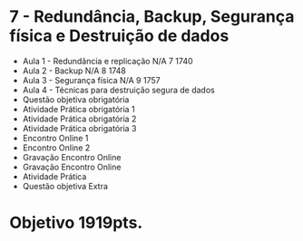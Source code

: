 #  7 - Redundância, Backup, Segurança física e Destruição de dados
- Aula 1 - Redundância e replicação N/A 7 1740
- Aula 2 - Backup N/A 8 1748
- Aula 3 - Segurança física N/A 9 1757
- Aula 4 - Técnicas para destruição segura de dados 
- Questão objetiva obrigatória 
- Atividade Prática obrigatória 1 
- Atividade Prática obrigatória 2 
- Atividade Prática obrigatória 3 
- Encontro Online 1 
- Encontro Online 2 
- Gravação Encontro Online 
- Gravação Encontro Online
- Atividade Prática
- Questão objetiva Extra
# Objetivo 1919pts.